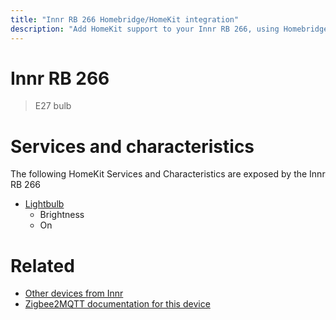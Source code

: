 ```yaml
---
title: "Innr RB 266 Homebridge/HomeKit integration"
description: "Add HomeKit support to your Innr RB 266, using Homebridge, Zigbee2MQTT and homebridge-z2m."
---
```

<!---
This file has been GENERATED using src/docgen/docgen.ts
DO NOT EDIT THIS FILE MANUALLY!
-->
# Innr RB 266
> E27 bulb


# Services and characteristics
The following HomeKit Services and Characteristics are exposed by
the Innr RB 266

* [Lightbulb](../../light.md)
  * Brightness
  * On


# Related
* [Other devices from Innr](../index.md#innr)
* [Zigbee2MQTT documentation for this device](https://www.zigbee2mqtt.io/devices/RB_266.html)